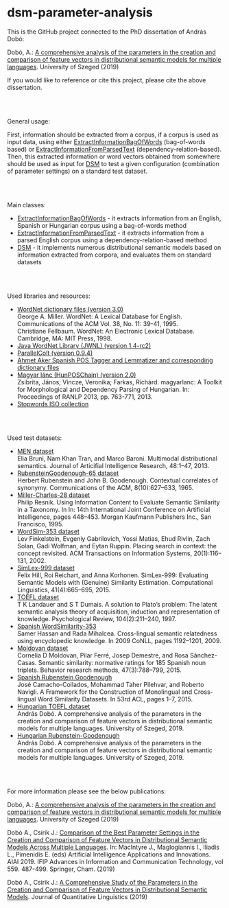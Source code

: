 # dsm-parameter-analysis
This is the GitHub project connected to the PhD dissertation of András Dobó:

Dobó, A.: <a href="http://doktori.bibl.u-szeged.hu/10120/1/AndrasDoboThesis2019.pdf" target="_blank">A comprehensive analysis of the parameters in the creation and comparison of feature vectors in distributional semantic models for multiple languages</a>. University of Szeged (2019)

If you would like to reference or cite this project, please cite the above dissertation.


<br><br>


General usage:

First, information should be extracted from a corpus, if a corpus is used as input data, using either <a href="javadoc/extinfbow/ExtractInformationBagOfWords.html" target="_blank">ExtractInformationBagOfWords</a> (bag-of-words based) or <a href="javadoc/extinfparsed/ExtractInformationFromParsedText.html" target="_blank">ExtractInformationFromParsedText</a> (dependency-relation-based).<br>
Then, this extracted information or word vectors obtained from somewhere should be used as input for <a href="javadoc/dsm/DSM.html" target="_blank">DSM</a> to test a given configuration (combination of parameter settings) on a standard test dataset.


<br><br>


Main classes:
<ul>
<li><a href="javadoc/extinfbow/ExtractInformationBagOfWords.html" target="_blank">ExtractInformationBagOfWords</a> - it extracts information from an English, Spanish or Hungarian corpus using a bag-of-words method</li>
<li><a href="javadoc/extinfparsed/ExtractInformationFromParsedText.html" target="_blank">ExtractInformationFromParsedText</a> - it extracts information from a parsed English corpus using a dependency-relation-based method</li>
<li><a href="javadoc/dsm/DSM.html" target="_blank">DSM</a> - it implements numerous distributional semantic models based on information extracted from corpora, and evaluates them on standard datasets</li>
</ul>


<br><br>


Used libraries and resources:

<ul>

<li><a href="https://wordnet.princeton.edu/" target="_blank">WordNet dictionary files (version 3.0)</a><br>
George A. Miller. WordNet: A Lexical Database for English. Communications of the ACM Vol. 38, No. 11: 39-41, 1995.<br>
Christiane Fellbaum. WordNet: An Electronic Lexical Database. Cambridge, MA: MIT Press, 1998.
</li>

<li><a href="https://sourceforge.net/projects/jwordnet/" target="_blank">Java WordNet Library (JWNL) (version 1.4-rc2)</a></li>

<li><a href="https://sourceforge.net/projects/parallelcolt/" target="_blank">ParallelColt (version 0.9.4)</a></li>

<li><a href="http://staffwww.dcs.shef.ac.uk/people/A.Aker/activityNLPProjects.html" target="_blank">Ahmet Aker Spanish POS Tagger and Lemmatizer and corresponding dictionary files</a></li>

<li><a href="http://www.inf.u-szeged.hu/rgai/magyarlanc" target="_blank">Magyar lánc (HunPOSChain) (version 2.0)</a><br>
Zsibrita, János; Vincze, Veronika; Farkas, Richárd. magyarlanc: A Toolkit for Morphological and Dependency Parsing of Hungarian. In: Proceedings of RANLP 2013, pp. 763-771, 2013.</li>

<li><a href="https://github.com/stopwords-iso/" target="_blank">Stopwords ISO collection</a></li>

</ul>


<br><br>


Used test datasets:

<ul>

<li><a href="http://clic.cimec.unitn.it/~elia.bruni/MEN" target="_blank">MEN dataset</a><br>
Elia Bruni, Nam Khan Tran, and Marco Baroni. Multimodal distributional semantics. Journal of Articifial Intelligence Research, 48:1–47, 2013.
</li>

<li><a href="https://dl.acm.org/citation.cfm?id=365657" target="_blank">RubensteinGoodenough-65 dataset</a><br>
Herbert Rubenstein and John B. Goodenough. Contextual correlates of synonymy. Communications of the ACM, 8(10):627–633, 1965.
</li>

<li><a href="https://www.ijcai.org/Proceedings/95-1/Papers/059.pdf" target="_blank">Miller-Charles-28 dataset</a><br>
Philip Resnik. Using Information Content to Evaluate Semantic Similarity in a Taxonomy. In In: 14th International Joint Conference on Artificial Intelligence, pages 448–453. Morgan Kaufmann Publishers Inc., San Francisco, 1995.
</li>

<li><a href="http://www.cs.technion.ac.il/~gabr/resources/data/wordsim353/" target="_blank">WordSim-353 dataset</a><br>
Lev Finkelstein, Evgeniy Gabrilovich, Yossi Matias, Ehud Rivlin, Zach Solan, Gadi Wolfman, and Eytan Ruppin. Placing search in context: the concept revisited. ACM Transactions on Information Systems, 20(1):116–131, 2002.
</li>

<li><a href="https://fh295.github.io/simlex.html" target="_blank">SimLex-999 dataset</a><br>
Felix Hill, Roi Reichart, and Anna Korhonen. SimLex-999: Evaluating Semantic Models with (Genuine) Similarity Estimation. Computational Linguistics, 41(4):665–695, 2015.
</li>

<li><a href="https://psycnet.apa.org/doiLanding?doi=10.1037%2F0033-295X.104.2.211" target="_blank">TOEFL dataset</a><br>
T K Landauer and S T Dumais. A solution to Plato’s problem: The latent semantic analysis theory of acquisition, induction and representation of knowledge. Psychological Review, 104(2):211–240, 1997.
</li>

<li><a href="http://web.eecs.umich.edu/~mihalcea/downloads.html" target="_blank">Spanish WordSimilarity-353</a><br>
Samer Hassan and Rada Mihalcea. Cross-lingual semantic relatedness using encyclopedic knowledge. In 2009 CoNLL, pages 1192–1201, 2009.
</li>

<li><a href="https://doi.org/10.3758/s13428-014-0501-z" target="_blank">Moldovan dataset</a><br>
Cornelia D Moldovan, Pilar Ferré, Josep Demestre, and Rosa Sánchez-Casas. Semantic similarity: normative ratings for 185 Spanish noun triplets. Behavior research methods, 47(3):788–799, 2015.
</li>

<li><a href="http://lcl.uniroma1.it/similarity-datasets/" target="_blank">Spanish Rubenstein Goodenough</a><br>
José Camacho-Collados, Mohammad Taher Pilehvar, and Roberto Navigli. A Framework for the Construction of Monolingual and Cross-lingual Word Similarity Datasets. In 53rd ACL, pages 1–7, 2015.
</li>

<li><a href="http://doktori.bibl.u-szeged.hu/10120/1/AndrasDoboThesis2019.pdf" target="_blank">Hungarian TOEFL dataset</a><br>
András Dobó. A comprehensive analysis of the parameters in the creation and comparison of feature vectors in distributional semantic models for multiple languages. University of Szeged, 2019.
</li>

<li><a href="http://doktori.bibl.u-szeged.hu/10120/1/AndrasDoboThesis2019.pdf" target="_blank">Hungarian Rubenstein-Goodenough</a><br>
András Dobó. A comprehensive analysis of the parameters in the creation and comparison of feature vectors in distributional semantic models for multiple languages. University of Szeged, 2019.
</li>

</ul>


<br><br>


For more information please see the below publications:

Dobó, A.: <a href="http://doktori.bibl.u-szeged.hu/10120/1/AndrasDoboThesis2019.pdf" target="_blank">A comprehensive analysis of the parameters in the creation and comparison of feature vectors in distributional semantic models for multiple languages</a>. University of Szeged (2019)

Dobó A., Csirik J.: <a href="Publications/Comparison of the best parameter settings of DSMs across languages.pdf" target="_blank">Comparison of the Best Parameter Settings in the Creation and Comparison of Feature Vectors in Distributional Semantic Models Across Multiple Languages</a>. In: MacIntyre J., Maglogiannis I., Iliadis L., Pimenidis E. (eds) Artificial Intelligence Applications and Innovations. AIAI 2019. IFIP Advances in Information and Communication Technology, vol 559. 487-499. Springer, Cham. (2019)

Dobó A., Csirik J.: <a href="https://doi.org/10.1080/09296174.2019.1570897" target="_blank">A Comprehensive Study of the Parameters in the Creation and Comparison of Feature Vectors in Distributional Semantic Models</a>. Journal of Quantitative Linguistics (2019)

